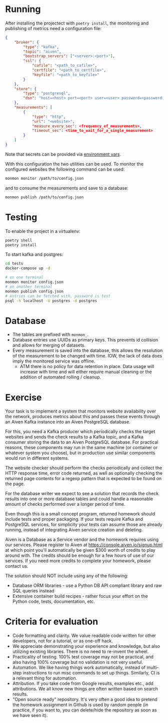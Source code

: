 Running
=======

After installing the projectect with `poetry install`, the monitoring and
publishing of metrics need a configuration file:

```json
{
    "broker": {
        "type": "kafka",
        "topic": "aiven",
        "bootstrap_servers": ["<server>:<port>"],
        "ssl": {
            "cafile": "<path_to_cafile>",
            "certfile": "<path_to_certfile>",
            "keyfile": "<path_to_keyfile>"
        }
    },
    "store": {
        "type": "postgresql",
        "dsn": "host=<host> port=<port> user=<user> password=<password> dbname=aiven connect_timeout=2"
    },
    "measurements": [
        {
            "type": "http",
            "url": "<website>",
            "measure_every_sec": <frequency_of_measurements>,
            "timeout_sec": <time_to_wait_for_a_single_measurement>
        }
    ]
}
```

Note that secrets can be provided via [environment
vars](https://www.postgresql.org/docs/current/libpq-envars.html).

With this configuration the two utilities can be used. To monitor the
configured websites the following command can be used:

```sh
monmon monitor /path/to/config.json
```

and to consume the measurements and save to a database:

```sh
monmon publish /path/to/config.json
```

Testing
=======

To enable the project in a virtualenv:

```sh
poetry shell
poetry install
```

To start kafka and postgres:

```sh
cd tests
docker-compose up -d
```

```sh
# on one terminal
monmon monitor config.json
# on another terminal
monmon publish config.json
# entries can be fetched with, password is test
psql -h localhost -U postgres -d postgres
```

Database
========

- The tables are prefixed with `monmon_`.
- Database entries use UUIDs as primary keys. This prevents id collision and
  allows for merging of datasets.
- Every measurement is saved into the database, this allows the resolution of
  the measurement to be changed with time. IOW, the lack of data does imply the
  monitored service was offline.
  - ATM there is no policy for data retention in place. Data usage will
    increase with time and will either require manual cleaning or the addition
    of automated rolling / cleanup.

Exercise
========

Your task is to implement a system that monitors website availability over the
network, produces metrics about this and passes these events through an Aiven
Kafka instance into an Aiven PostgreSQL database.

For this, you need a Kafka producer which periodically checks the target
websites and sends the check results to a Kafka topic, and a Kafka consumer
storing the data to an Aiven PostgreSQL database. For practical reasons, these
components may run in the same machine (or container or whatever system you
choose), but in production use similar components would run in different
systems.

The website checker should perform the checks periodically and collect the
HTTP response time, error code returned, as well as optionally checking the
returned page contents for a regexp pattern that is expected to be found on the
page.

For the database writer we expect to see a solution that records the check
results into one or more database tables and could handle a reasonable amount
of checks performed over a longer period of time.

Even though this is a small concept program, returned homework should include
tests and proper packaging. If your tests require Kafka and PostgreSQL
services, for simplicity your tests can assume those are already running,
instead of integrating Aiven service creation and deleting.

Aiven is a Database as a Service vendor and the homework requires using our
services. Please register to Aiven at https://console.aiven.io/signup.html at
which point you'll automatically be given $300 worth of credits to play around
with. The credits should be enough for a few hours of use of our services. If
you need more credits to complete your homework, please contact us.

The solution should NOT include using any of the following:

- Database ORM libraries - use a Python DB API compliant library and raw SQL
  queries instead
- Extensive container build recipes - rather focus your effort on the Python
  code, tests, documentation, etc.

Criteria for evaluation
=======================

- Code formatting and clarity. We value readable code written for other
  developers, not for a tutorial, or as one-off hack.
- We appreciate demonstrating your experience and knowledge, but also utilizing
  existing libraries. There is no need to re-invent the wheel.
- Practicality of testing. 100% test coverage may not be practical, and also
  having 100% coverage but no validation is not very useful.
- Automation. We like having things work automatically, instead of multi-step
  instructions to run misc commands to set up things. Similarly, CI is a
  relevant thing for automation.
- Attribution. If you take code from Google results, examples etc., add
  attributions. We all know new things are often written based on search
  results.
- "Open source ready" repository. It's very often a good idea to pretend the
  homework assignment in Github is used by random people (in practice, if you
  want to, you can delete/hide the repository as soon as we have seen it).
